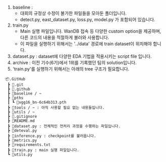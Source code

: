 
1. baseline :
    - 대회의 규정상 수정이 불가한 파일들을 모아둔 폴더입니다.
    - detect.py, east_dataset.py, loss.py, model.py 가 포함되어 있습니다.
2. train.py
    - Main 실행 파일입니다. WanDB 접속 등 다양한 custom option을 제공하며, 다른 코드의 내용을 적절하게 불러와 사용합니다.
    - 이 파일을 실행하기 위해서는 '../data' 경로에 train dataset이 위치해야 합니다.
3. dataset.py : dataset에 다양한 EDA 기법을 적용시키는 script file 입니다.
4. archive : 이전 기수(6기)에서 1위를 기록했던 팀의 solution입니다.
4. 'train.py'를 실행하기 위해서는 아래의 tree 구조가 필요합니다.


```
📦.GitHub
 ┣ 📂.git
 ┣ 📂.github
 ┣ 📂baseline / ~
 ┣ 📂pths
 ┃ ┗ 📜vgg16_bn-6c64b313.pth
 ┣ 📂tools / ~ : 아직 사용할 필요 없는 내용들입니다.
 ┣ 📂utils / ~
 ┣ 📜.gitignore
 ┣ 📜README.md
 ┣ 📜dataset.py : 전체적인 전처리 과정을 수행하는 파일입니다.
 ┣ 📜deteval.py
 ┣ 📜inference.py : checkpoint를 불러옵니다.
 ┣ 📜metrics.py
 ┣ 📜requirements.txt
 ┣ 📜train.py : main 실행 파일입니다.
 ┗ 📜utils.py
```
